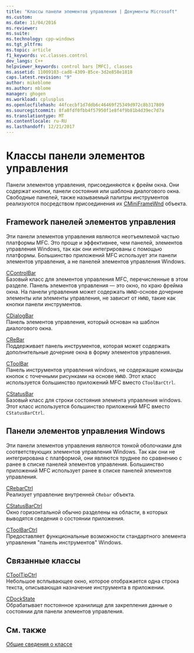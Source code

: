 ```yaml
---
title: "Классы панели элементов управления | Документы Microsoft"
ms.custom: 
ms.date: 11/04/2016
ms.reviewer: 
ms.suite: 
ms.technology: cpp-windows
ms.tgt_pltfrm: 
ms.topic: article
f1_keywords: vc.classes.control
dev_langs: C++
helpviewer_keywords: control bars [MFC], classes
ms.assetid: 11009103-cad8-4309-85ce-3d2e858e1818
caps.latest.revision: "9"
author: mikeblome
ms.author: mblome
manager: ghogen
ms.workload: cplusplus
ms.openlocfilehash: 44fcecbf1d7ddb6c46469f25349d972c8b317809
ms.sourcegitcommit: 8fa8fdf0fbb4f57950f1e8f4f9b81b4d39ec7d7a
ms.translationtype: MT
ms.contentlocale: ru-RU
ms.lasthandoff: 12/21/2017
---
```

# <a name="control-bar-classes"></a>Классы панели элементов управления
Панели элементов управления, присоединяются к фрейм окна. Они содержат кнопки, панели состояния или шаблона диалогового окна. Свободные панелей, также называемый палитры инструментов реализуются посредством присоединения их [CMiniFrameWnd](../mfc/reference/cminiframewnd-class.md) объекта.  
  
## <a name="framework-control-bars"></a>Framework панелей элементов управления  
 Эти панели элементов управления являются неотъемлемой частью платформы MFC. Это проще и эффективнее, чем панелей, элементов управления Windows, так как они интегрированы с помощью платформы. Большинство приложений MFC использует эти панели элементов управления, а не панелей элементов управления Windows.  
  
 [CControlBar](../mfc/reference/ccontrolbar-class.md)  
 Базовый класс для элементов управления MFC, перечисленные в этом разделе. Панель элементов управления — это окно, по краю фрейма окна. На панели управления может содержать `HWND`-основе дочерние элементы или элементы управления, не зависит от `HWND`, такие как кнопки панели инструментов.  
  
 [CDialogBar](../mfc/reference/cdialogbar-class.md)  
 Панель элементов управления, который основан на шаблон диалогового окна.  
  
 [CReBar](../mfc/reference/crebar-class.md)  
 Поддерживает панель инструментов, которая может содержать дополнительные дочерние окна в форму элементов управления.  
  
 [CToolBar](../mfc/reference/ctoolbar-class.md)  
 Панель инструментов управления windows, не содержащие команды кнопок с точечными рисунками на основе `HWND`. Этот класс используется большинство приложений MFC вместо `CToolBarCtrl`.  
  
 [CStatusBar](../mfc/reference/cstatusbar-class.md)  
 Базовый класс для строки состояния элемента управления windows. Этот класс используется большинство приложений MFC вместо `CStatusBarCtrl`.  
  
## <a name="windows-control-bars"></a>Панели элементов управления Windows  
 Эти панели элементов управления являются тонкой оболочками для соответствующих элементов управления Windows. Так как они не интегрирована с платформой, они являются труднее по сравнению с ранее в списке панелей элементов управления. Большинство приложений MFC использует ранее в списке панелей элементов управления.  
  
 [CRebarCtrl](../mfc/reference/crebarctrl-class.md)  
 Реализует управление внутренней `CRebar` объекта.  
  
 [CStatusBarCtrl](../mfc/reference/cstatusbarctrl-class.md)  
 Окно горизонтальной обычно разделены на области, в которых выводятся сведения о состоянии приложения.  
  
 [CToolBarCtrl](../mfc/reference/ctoolbarctrl-class.md)  
 Предоставляет функциональные возможности стандартного элемента управления "панель инструментов" Windows.  
  
## <a name="related-classes"></a>Связанные классы  
 [CToolTipCtrl](../mfc/reference/ctooltipctrl-class.md)  
 Небольшое всплывающее окно, которое отображается одна строка текста, описывающая назначение инструмента в приложении.  
  
 [CDockState](../mfc/reference/cdockstate-class.md)  
 Обрабатывает постоянное хранилище для закрепления данные о состоянии для панели элементов управления.  
  
## <a name="see-also"></a>См. также  
 [Общие сведения о классе](../mfc/class-library-overview.md)

